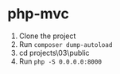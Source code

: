 # php-mvc

1. Clone the project
2. Run `composer dump-autoload`
3. cd projects\03\public
4. Run `php -S 0.0.0.0:8000`
